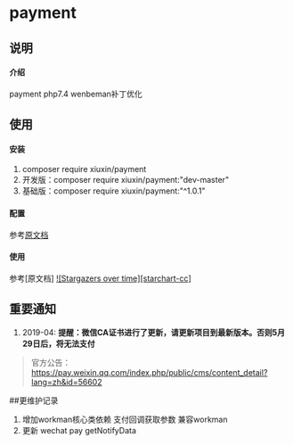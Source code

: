 # payment

## 说明

#### 介绍
payment php7.4 wenbeman补丁优化



## 使用

#### 安装

1.  composer require xiuxin/payment
2.  开发版：composer require xiuxin/payment:"dev-master"
3.  基础版：composer require xiuxin/payment:"^1.0.1"

#### 配置

参考[原文档](https://gitee.com/helei112g/payment?_from=gitee_search#%E9%A1%B9%E7%9B%AE%E9%9B%86%E6%88%90)

#### 使用

参考[原文档] [![Stargazers over time][starchart-cc]](https://starchart.cc/helei112g/payment)


## 重要通知

1. 2019-04: **提醒：微信CA证书进行了更新，请更新项目到最新版本。否则5月29日后，将无法支付**
> 官方公告： https://pay.weixin.qq.com/index.php/public/cms/content_detail?lang=zh&id=56602


##更维护记录
1. 增加workman核心类依赖 支付回调获取参数 兼容workman 
2. 更新 wechat pay  getNotifyData
